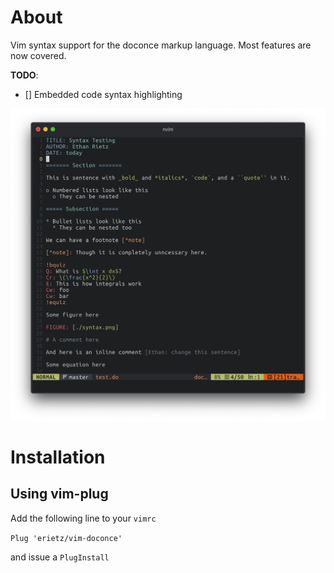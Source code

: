 # About

Vim syntax support for the doconce markup language. Most features
are now covered.

**TODO**: 
- [] Embedded code syntax highlighting

![Screenshot](./test/syntax.png)

# Installation

## Using vim-plug

Add the following line to your `vimrc`

`Plug 'erietz/vim-doconce'`

and issue a `PlugInstall`

